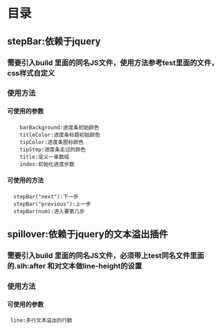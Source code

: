 # 目录
## stepBar:依赖于jquery

### 需要引入build 里面的同名JS文件，使用方法参考test里面的文件，css样式自定义

### 使用方法

#### 可使用的参数
        barBackground:进度条初始颜色
        titleColor:进度条标题初始颜色
        tipColor:进度条图标颜色
        tipStep:进度条走过的颜色
        title:定义一串数组
        index:初始化进度步数

####  可使用的方法
      stepBar("next"):下一步
      stepBar("previous"):上一步
      stepBar(num):进入要第几步

## spillover:依赖于jquery的文本溢出插件

### 需要引入build 里面的同名JS文件，必须带上test同名文件里面的.slh:after 和对文本做line-height的设置

### 使用方法

#### 可使用的参数
     line:多行文本溢出的行数


